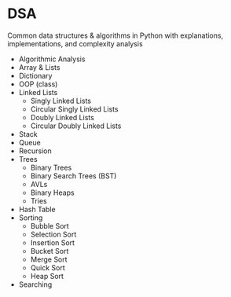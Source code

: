 # DSA
Common data structures &amp; algorithms in Python with explanations, implementations, and complexity analysis

* Algorithmic Analysis
* Array & Lists
* Dictionary
* OOP (class)
* Linked Lists
  - Singly Linked Lists
  - Circular Singly Linked Lists
  - Doubly Linked Lists
  - Circular Doubly Linked Lists
* Stack
* Queue
* Recursion
* Trees
  - Binary Trees
  - Binary Search Trees (BST)
  - AVLs
  - Binary Heaps
  - Tries
* Hash Table
* Sorting
  - Bubble Sort
  - Selection Sort
  - Insertion Sort
  - Bucket Sort
  - Merge Sort
  - Quick Sort
  - Heap Sort
* Searching

